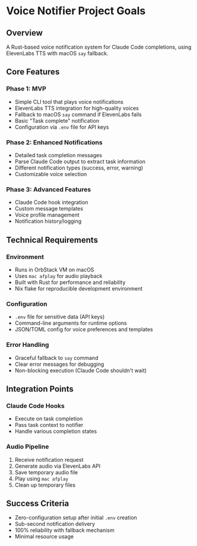 # Voice Notifier Project Goals

## Overview
A Rust-based voice notification system for Claude Code completions, using ElevenLabs TTS with macOS `say` fallback.

## Core Features

### Phase 1: MVP
- Simple CLI tool that plays voice notifications
- ElevenLabs TTS integration for high-quality voices
- Fallback to macOS `say` command if ElevenLabs fails
- Basic "Task complete" notification
- Configuration via `.env` file for API keys

### Phase 2: Enhanced Notifications
- Detailed task completion messages
- Parse Claude Code output to extract task information
- Different notification types (success, error, warning)
- Customizable voice selection

### Phase 3: Advanced Features
- Claude Code hook integration
- Custom message templates
- Voice profile management
- Notification history/logging

## Technical Requirements

### Environment
- Runs in OrbStack VM on macOS
- Uses `mac afplay` for audio playback
- Built with Rust for performance and reliability
- Nix flake for reproducible development environment

### Configuration
- `.env` file for sensitive data (API keys)
- Command-line arguments for runtime options
- JSON/TOML config for voice preferences and templates

### Error Handling
- Graceful fallback to `say` command
- Clear error messages for debugging
- Non-blocking execution (Claude Code shouldn't wait)

## Integration Points

### Claude Code Hooks
- Execute on task completion
- Pass task context to notifier
- Handle various completion states

### Audio Pipeline
1. Receive notification request
2. Generate audio via ElevenLabs API
3. Save temporary audio file
4. Play using `mac afplay`
5. Clean up temporary files

## Success Criteria
- Zero-configuration setup after initial `.env` creation
- Sub-second notification delivery
- 100% reliability with fallback mechanism
- Minimal resource usage